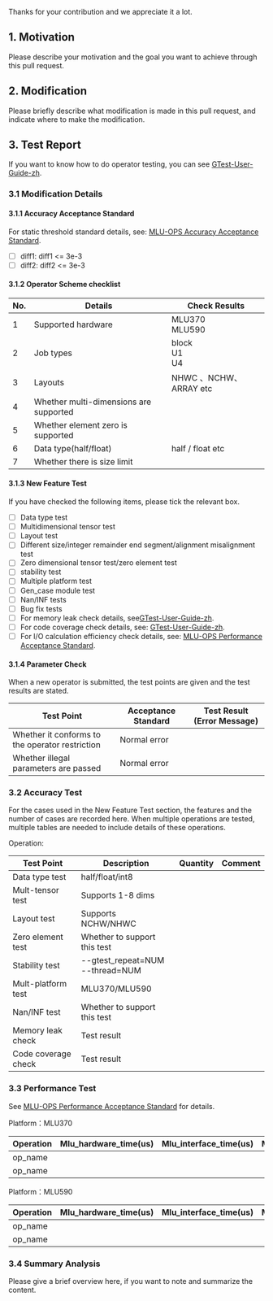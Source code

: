 Thanks for your contribution and we appreciate it a lot. 

## 1. Motivation

Please describe your motivation and the goal you want to achieve through this pull request.

## 2. Modification

Please briefly describe what modification is made in this pull request, and indicate where to make the modification.

## 3. Test Report

If you want to know how to do operator testing, you can see [GTest-User-Guide-zh](https://github.com/Cambricon/mlu-ops/blob/master/docs/GTest-User-Guide-zh.md).

### 3.1 Modification Details

#### 3.1.1 Accuracy Acceptance Standard

For static threshold standard details, see: [MLU-OPS Accuracy Acceptance Standard](https://github.com/Cambricon/mlu-ops/blob/master/docs/MLU-OPS-Accuracy-Acceptance-Standard.md).

- [ ] diff1: diff1 <= 3e-3
- [ ] diff2: diff2 <= 3e-3

#### 3.1.2 Operator Scheme checklist

|     No.        |                 Details              |            Check Results             |
|----------------|--------------------------------------|--------------------------------------|
|        1       |Supported hardware                    |             MLU370<br>MLU590         |
|        2       |Job types                             |          block <br> U1 <br> U4       |
|        3       |Layouts                               |          NHWC 、NCHW、ARRAY etc      |
|        4       |Whether multi-dimensions are supported|                                      |
|        5       |Whether element zero is supported     |                                      |
|        6       |Data type(half/float)                 |           half / float etc           |
|        7       |Whether there is size limit           |                                      |

#### 3.1.3 New Feature Test

If you have checked the following items, please tick the relevant box.

- [ ] Data type test
- [ ] Multidimensional tensor test
- [ ] Layout test
- [ ] Different size/integer remainder end segment/alignment misalignment test
- [ ] Zero dimensional tensor test/zero element test
- [ ] stability test
- [ ] Multiple platform test
- [ ] Gen_case module test
- [ ] Nan/INF tests 
- [ ] Bug fix tests
- [ ] For memory leak check details, see[GTest-User-Guide-zh](https://github.com/Cambricon/mlu-ops/blob/master/docs/GTest-User-Guide-zh.md).
- [ ] For code coverage check details, see: [GTest-User-Guide-zh](https://github.com/Cambricon/mlu-ops/blob/master/docs/GTest-User-Guide-zh.md).
- [ ] For I/O calculation efficiency check details, see: [MLU-OPS Performance Acceptance Standard](https://github.com/Cambricon/mlu-ops/blob/master/docs/MLU-OPS-Performance-Acceptance-Standard.md).

#### 3.1.4 Parameter Check

When a new operator is submitted, the test points are given and the test results are stated.

|                   Test Point                    | Acceptance Standard | Test Result (Error Message) |
| ----------------------------------------------- | --------------------| --------------------------- |
| Whether it conforms to the operator restriction |     Normal error    |                             |
| Whether illegal parameters are passed           |     Normal error    |                             |

### 3.2 Accuracy Test

For the cases used in the New Feature Test section, the features and the number of cases are recorded here. When multiple operations are tested, multiple tables are needed to include details of these operations.

Operation:

|Test Point           | Description                      | Quantity |  Comment |
|----------           |----------------------------------|----------|  --------|
|Data type test       |half/float/int8                   |          |          |
|Mult-tensor test     |Supports 1-8 dims                 |          |          |
|Layout test          |Supports NCHW/NHWC                |          |          |
|Zero element test    |Whether to support this test      |          |          |
|Stability test       |--gtest_repeat=NUM<br>--thread=NUM|          |          |
|Mult-platform test   |MLU370/MLU590                     |          |          |
|Nan/INF test         |Whether to support this test      |          |          |
|Memory leak check    |Test result                       |          |          |
|Code coverage check  |Test result                       |          |          |

### 3.3 Performance Test

See [MLU-OPS Performance Acceptance Standard](https://github.com/Cambricon/mlu-ops/blob/master/docs/MLU-OPS-Performance-Acceptance-Standard.md) for details.

Platform：MLU370

|Operation|Mlu_hardware_time(us)|Mlu_interface_time(us)|Mlu_io_efficiency|Mlu_compute_efficiency|Mlu_workwpace_size(Bytes)|Data_type|Shape|
|-------|----|----|-----|----|----|----|-----|
|op_name|    |    |     |    |    |    |     |
|op_name|    |    |     |    |    |    |     |

Platform：MLU590

|Operation|Mlu_hardware_time(us)|Mlu_interface_time(us)|Mlu_io_efficiency|Mlu_compute_efficiency|Mlu_workwpace_size(Bytes)|Data_type|Shape|
|-------|----|----|----|----|----|----|-----|
|op_name|    |    |    |    |    |    |     |
|op_name|    |    |    |    |    |    |     |

### 3.4 Summary Analysis

Please give a brief overview here, if you want to note and summarize the content.
